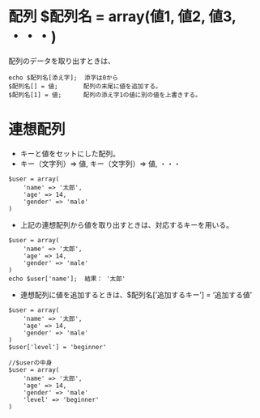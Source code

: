 # 配列 $配列名 = array(値1, 値2, 値3, ・・・)
配列のデータを取り出すときは、
```
echo $配列名[添え字];  添字は0から
$配列名[] = 値;       配列の末尾に値を追加する。
$配列名[1] = 値;      配列の添え字1の値に別の値を上書きする。
```

# 連想配列
- キーと値をセットにした配列。
- キー（文字列）=> 値, キー（文字列）=> 値, ・・・

```
$user = array(
	'name' => '太郎',
	'age' => 14,
	'gender' => 'male'
)
```

- 上記の連想配列から値を取り出すときは、対応するキーを用いる。 
```
$user = array(
	'name' => '太郎',
	'age' => 14,
	'gender' => 'male'
)
echo $user['name'];  結果： '太郎'
```

- 連想配列に値を追加するときは、$配列名[’追加するキー’] = ‘追加する値’
```
$user = array(
	'name' => '太郎',
	'age' => 14,
	'gender' => 'male'
)
$user['level'] = 'beginner'

//$userの中身
$user = array(
	'name' => '太郎',
	'age' => 14,
	'gender' => 'male'
	'level' => 'beginner'
)
```
